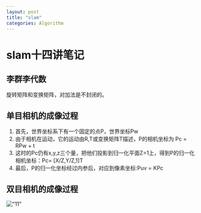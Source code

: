 ```yaml
---
layout: post
title: "slam"
categories: Algorithm
---
```

# slam十四讲笔记
## 李群李代数
旋转矩阵和变换矩阵，对加法是不封闭的。
## 单目相机的成像过程
1. 首先，世界坐标系下有一个固定的点P，世界坐标Pw
2. 由于相机在运动，它的运动由R,T或变换矩阵T描述，P的相机坐标为
    Pc = RPw + t
3. 这时的Pc仍有x,y,z三个量，把他们投影到归一化平面Z=1上，得到P的归一化相机坐标：Pc= [X/Z,Y/Z,1]T
4. 最后，P的归一化坐标经过内参后，对应到像素坐标:Puv = KPc


## 双目相机的成像过程



![“11”](./link.png,"链接")











    















